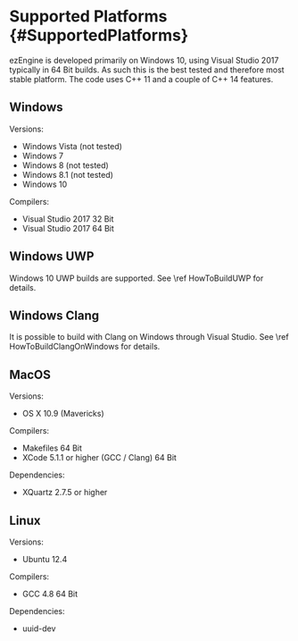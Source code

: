 Supported Platforms {#SupportedPlatforms}
===================

ezEngine is developed primarily on Windows 10, using Visual Studio 2017 typically in 64 Bit builds. As such this is the best tested and therefore most stable platform. The code uses C++ 11 and a couple of C++ 14 features.


Windows
-------

Versions:
  * Windows Vista (not tested)
  * Windows 7
  * Windows 8 (not tested)
  * Windows 8.1 (not tested)
  * Windows 10

Compilers:
  * Visual Studio 2017 32 Bit
  * Visual Studio 2017 64 Bit


Windows UWP
-----------

Windows 10 UWP builds are supported. See \ref HowToBuildUWP for details.


Windows Clang
-------------

It is possible to build with Clang on Windows through Visual Studio. See \ref HowToBuildClangOnWindows for details.


MacOS
-----

Versions:
  * OS X 10.9 (Mavericks)

Compilers:
  * Makefiles 64 Bit
  * XCode 5.1.1 or higher (GCC / Clang) 64 Bit

Dependencies:
  * XQuartz 2.7.5 or higher


Linux
-----

Versions:
  * Ubuntu 12.4

Compilers:
  * GCC 4.8 64 Bit

Dependencies:
  * uuid-dev



